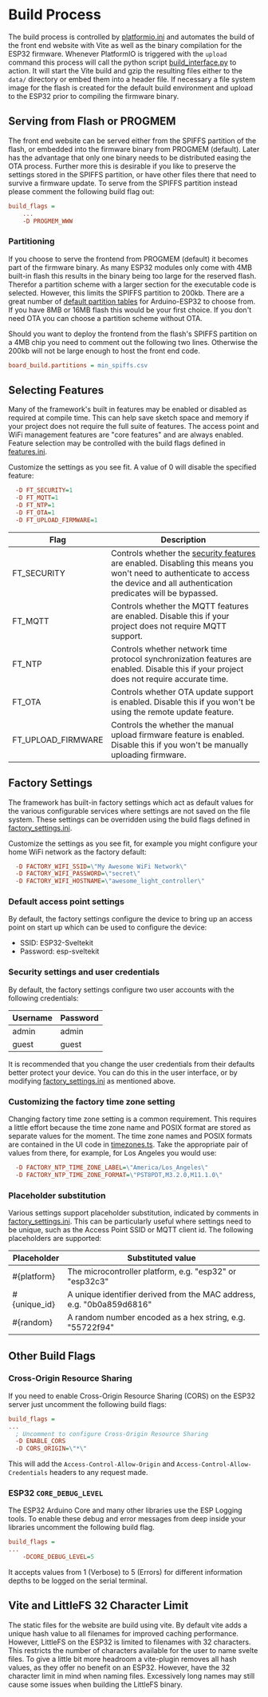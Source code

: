 # Build Process

The build process is controlled by [platformio.ini](https://github.com/theelims/ESP32-sveltekit/platformio.ini) and automates the build of the front end website with Vite as well as the binary compilation for the ESP32 firmware. Whenever PlatformIO is triggered with the `upload` command this process will call the python script [build_interface.py](https://github.com/theelims/ESP32-sveltekit/scripts/build_interface.py) to action. It will start the Vite build and gzip the resulting files either to the `data/` directory or embed them into a header file. If necessary a file system image for the flash is created for the default build environment and upload to the ESP32 prior to compiling the firmware binary.

## Serving from Flash or PROGMEM

The front end website can be served either from the SPIFFS partition of the flash, or embedded into the firmware binary from PROGMEM (default). Later has the advantage that only one binary needs to be distributed easing the OTA process. Further more this is desirable if you like to preserve the settings stored in the SPIFFS partition, or have other files there that need to survive a firmware update. To serve from the SPIFFS partition instead please comment the following build flag out:

```ini
build_flags =
    ...
    -D PROGMEM_WWW
```

### Partitioning

If you choose to serve the frontend from PROGMEM (default) it becomes part of the firmware binary. As many ESP32 modules only come with 4MB built-in flash this results in the binary being too large for the reserved flash. Therefor a partition scheme with a larger section for the executable code is selected. However, this limits the SPIFFS partition to 200kb. There are a great number of [default partition tables](https://github.com/espressif/arduino-esp32/tree/master/tools/partitions) for Arduino-ESP32 to choose from. If you have 8MB or 16MB flash this would be your first choice. If you don't need OTA you can choose a partition scheme without OTA.

Should you want to deploy the frontend from the flash's SPIFFS partition on a 4MB chip you need to comment out the following two lines. Otherwise the 200kb will not be large enough to host the front end code.

```ini
board_build.partitions = min_spiffs.csv
```

## Selecting Features

Many of the framework's built in features may be enabled or disabled as required at compile time. This can help save sketch space and memory if your project does not require the full suite of features. The access point and WiFi management features are "core features" and are always enabled. Feature selection may be controlled with the build flags defined in [features.ini](https://github.com/theelims/ESP32-sveltekit/blob/main/features.ini).

Customize the settings as you see fit. A value of 0 will disable the specified feature:

```ini
  -D FT_SECURITY=1
  -D FT_MQTT=1
  -D FT_NTP=1
  -D FT_OTA=1
  -D FT_UPLOAD_FIRMWARE=1
```

| Flag               | Description                                                                                                                                                                                                              |
| ------------------ | ------------------------------------------------------------------------------------------------------------------------------------------------------------------------------------------------------------------------ |
| FT_SECURITY        | Controls whether the [security features](statefulservice.md#security-features) are enabled. Disabling this means you won't need to authenticate to access the device and all authentication predicates will be bypassed. |
| FT_MQTT            | Controls whether the MQTT features are enabled. Disable this if your project does not require MQTT support.                                                                                                              |
| FT_NTP             | Controls whether network time protocol synchronization features are enabled. Disable this if your project does not require accurate time.                                                                                |
| FT_OTA             | Controls whether OTA update support is enabled. Disable this if you won't be using the remote update feature.                                                                                                            |
| FT_UPLOAD_FIRMWARE | Controls the whether the manual upload firmware feature is enabled. Disable this if you won't be manually uploading firmware.                                                                                            |

## Factory Settings

The framework has built-in factory settings which act as default values for the various configurable services where settings are not saved on the file system. These settings can be overridden using the build flags defined in [factory_settings.ini](https://github.com/theelims/ESP32-sveltekit/blob/main/factory_settings.ini).

Customize the settings as you see fit, for example you might configure your home WiFi network as the factory default:

```ini
  -D FACTORY_WIFI_SSID=\"My Awesome WiFi Network\"
  -D FACTORY_WIFI_PASSWORD=\"secret\"
  -D FACTORY_WIFI_HOSTNAME=\"awesome_light_controller\"
```

### Default access point settings

By default, the factory settings configure the device to bring up an access point on start up which can be used to configure the device:

- SSID: ESP32-Sveltekit
- Password: esp-sveltekit

### Security settings and user credentials

By default, the factory settings configure two user accounts with the following credentials:

| Username | Password |
| -------- | -------- |
| admin    | admin    |
| guest    | guest    |

It is recommended that you change the user credentials from their defaults better protect your device. You can do this in the user interface, or by modifying [factory_settings.ini](https://github.com/theelims/ESP32-sveltekit/blob/main/factory_settings.ini) as mentioned above.

### Customizing the factory time zone setting

Changing factory time zone setting is a common requirement. This requires a little effort because the time zone name and POSIX format are stored as separate values for the moment. The time zone names and POSIX formats are contained in the UI code in [timezones.ts](https://github.com/theelims/ESP32-sveltekit/blob/main/interface/src/routes/connections/timezones.ts). Take the appropriate pair of values from there, for example, for Los Angeles you would use:

```ini
  -D FACTORY_NTP_TIME_ZONE_LABEL=\"America/Los_Angeles\"
  -D FACTORY_NTP_TIME_ZONE_FORMAT=\"PST8PDT,M3.2.0,M11.1.0\"
```

### Placeholder substitution

Various settings support placeholder substitution, indicated by comments in [factory_settings.ini](https://github.com/theelims/ESP32-sveltekit/blob/main/factory_settings.ini). This can be particularly useful where settings need to be unique, such as the Access Point SSID or MQTT client id. The following placeholders are supported:

| Placeholder  | Substituted value                                                     |
| ------------ | --------------------------------------------------------------------- |
| #{platform}  | The microcontroller platform, e.g. "esp32" or "esp32c3"               |
| #{unique_id} | A unique identifier derived from the MAC address, e.g. "0b0a859d6816" |
| #{random}    | A random number encoded as a hex string, e.g. "55722f94"              |

## Other Build Flags

### Cross-Origin Resource Sharing

If you need to enable Cross-Origin Resource Sharing (CORS) on the ESP32 server just uncomment the following build flags:

```ini
build_flags =
...
  ; Uncomment to configure Cross-Origin Resource Sharing
  -D ENABLE_CORS
  -D CORS_ORIGIN=\"*\"
```

This will add the `Access-Control-Allow-Origin` and `Access-Control-Allow-Credentials` headers to any request made.

### ESP32 `CORE_DEBUG_LEVEL`

The ESP32 Arduino Core and many other libraries use the ESP Logging tools. To enable these debug and error messages from deep inside your libraries uncomment the following build flag.

```ini
build_flags =
...
	-DCORE_DEBUG_LEVEL=5
```

It accepts values from 1 (Verbose) to 5 (Errors) for different information depths to be logged on the serial terminal.

## Vite and LittleFS 32 Character Limit

The static files for the website are build using vite. By default vite adds a unique hash value to all filenames for improved caching performance. However, LittleFS on the ESP32 is limited to filenames with 32 characters. This restricts the number of characters available for the user to name svelte files. To give a little bit more headroom a vite-plugin removes all hash values, as they offer no benefit on an ESP32. However, have the 32 character limit in mind when naming files. Excessively long names may still cause some issues when building the LittleFS binary.
